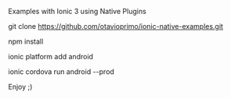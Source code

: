 Examples with Ionic 3 using Native Plugins

git clone https://github.com/otavioprimo/ionic-native-examples.git

npm install

ionic platform add android

ionic cordova run android --prod

Enjoy ;)
